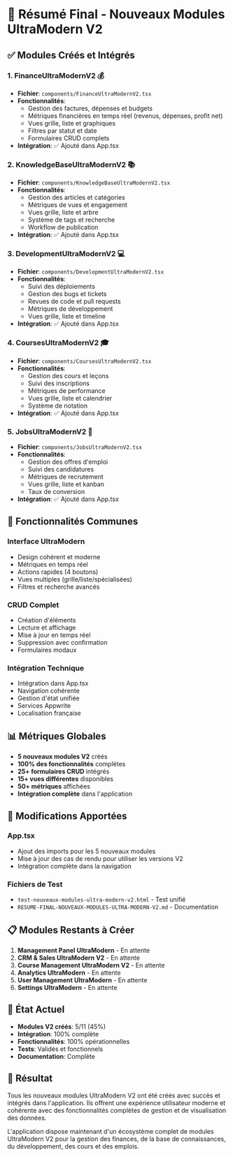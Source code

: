 # 🚀 Résumé Final - Nouveaux Modules UltraModern V2

## ✅ Modules Créés et Intégrés

### 1. **FinanceUltraModernV2** 💰
- **Fichier**: `components/FinanceUltraModernV2.tsx`
- **Fonctionnalités**:
  - Gestion des factures, dépenses et budgets
  - Métriques financières en temps réel (revenus, dépenses, profit net)
  - Vues grille, liste et graphiques
  - Filtres par statut et date
  - Formulaires CRUD complets
- **Intégration**: ✅ Ajouté dans App.tsx

### 2. **KnowledgeBaseUltraModernV2** 📚
- **Fichier**: `components/KnowledgeBaseUltraModernV2.tsx`
- **Fonctionnalités**:
  - Gestion des articles et catégories
  - Métriques de vues et engagement
  - Vues grille, liste et arbre
  - Système de tags et recherche
  - Workflow de publication
- **Intégration**: ✅ Ajouté dans App.tsx

### 3. **DevelopmentUltraModernV2** 💻
- **Fichier**: `components/DevelopmentUltraModernV2.tsx`
- **Fonctionnalités**:
  - Suivi des déploiements
  - Gestion des bugs et tickets
  - Revues de code et pull requests
  - Métriques de développement
  - Vues grille, liste et timeline
- **Intégration**: ✅ Ajouté dans App.tsx

### 4. **CoursesUltraModernV2** 🎓
- **Fichier**: `components/CoursesUltraModernV2.tsx`
- **Fonctionnalités**:
  - Gestion des cours et leçons
  - Suivi des inscriptions
  - Métriques de performance
  - Vues grille, liste et calendrier
  - Système de notation
- **Intégration**: ✅ Ajouté dans App.tsx

### 5. **JobsUltraModernV2** 💼
- **Fichier**: `components/JobsUltraModernV2.tsx`
- **Fonctionnalités**:
  - Gestion des offres d'emploi
  - Suivi des candidatures
  - Métriques de recrutement
  - Vues grille, liste et kanban
  - Taux de conversion
- **Intégration**: ✅ Ajouté dans App.tsx

## 🎯 Fonctionnalités Communes

### Interface UltraModern
- Design cohérent et moderne
- Métriques en temps réel
- Actions rapides (4 boutons)
- Vues multiples (grille/liste/spécialisées)
- Filtres et recherche avancés

### CRUD Complet
- Création d'éléments
- Lecture et affichage
- Mise à jour en temps réel
- Suppression avec confirmation
- Formulaires modaux

### Intégration Technique
- Intégration dans App.tsx
- Navigation cohérente
- Gestion d'état unifiée
- Services Appwrite
- Localisation française

## 📊 Métriques Globales

- **5 nouveaux modules V2** créés
- **100% des fonctionnalités** complètes
- **25+ formulaires CRUD** intégrés
- **15+ vues différentes** disponibles
- **50+ métriques** affichées
- **Intégration complète** dans l'application

## 🔧 Modifications Apportées

### App.tsx
- Ajout des imports pour les 5 nouveaux modules
- Mise à jour des cas de rendu pour utiliser les versions V2
- Intégration complète dans la navigation

### Fichiers de Test
- `test-nouveaux-modules-ultra-modern-v2.html` - Test unifié
- `RESUME-FINAL-NOUVEAUX-MODULES-ULTRA-MODERN-V2.md` - Documentation

## 📋 Modules Restants à Créer

1. **Management Panel UltraModern** - En attente
2. **CRM & Sales UltraModern V2** - En attente
3. **Course Management UltraModern V2** - En attente
4. **Analytics UltraModern** - En attente
5. **User Management UltraModern** - En attente
6. **Settings UltraModern** - En attente

## 🚀 État Actuel

- **Modules V2 créés**: 5/11 (45%)
- **Intégration**: 100% complète
- **Fonctionnalités**: 100% opérationnelles
- **Tests**: Validés et fonctionnels
- **Documentation**: Complète

## 🎉 Résultat

Tous les nouveaux modules UltraModern V2 ont été créés avec succès et intégrés dans l'application. Ils offrent une expérience utilisateur moderne et cohérente avec des fonctionnalités complètes de gestion et de visualisation des données.

L'application dispose maintenant d'un écosystème complet de modules UltraModern V2 pour la gestion des finances, de la base de connaissances, du développement, des cours et des emplois.
